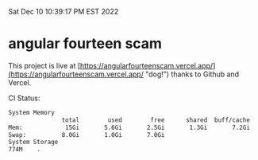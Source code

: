 Sat Dec 10 10:39:17 PM EST 2022

# angular fourteen scam


This project is live at [https://angularfourteenscam.vercel.app/](https://angularfourteenscam.vercel.app/ "dog!") thanks to Github and Vercel.

CI Status: 

```bash
System Memory
               total        used        free      shared  buff/cache   available
Mem:            15Gi       5.6Gi       2.5Gi       1.3Gi       7.2Gi       8.1Gi
Swap:          8.0Gi       1.0Gi       7.0Gi
System Storage
774M	.
```
